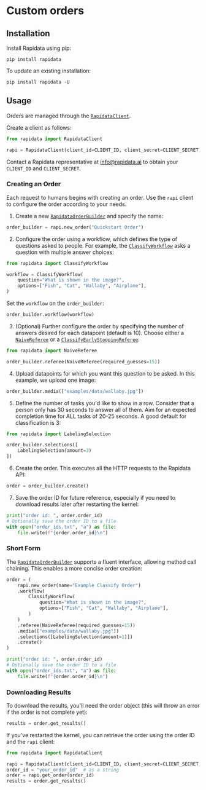 # Custom orders

## Installation

Install Rapidata using pip:

```
pip install rapidata
```

To update an existing installation:

```
pip install rapidata -U
```

## Usage

Orders are managed through the [`RapidataClient`](reference/rapidata/rapidata_client/rapidata_client.md#rapidata.rapidata_client.rapidata_client.RapidataClient).

Create a client as follows:

```py
from rapidata import RapidataClient

rapi = RapidataClient(client_id=CLIENT_ID, client_secret=CLIENT_SECRET)
```

Contact a Rapidata representative at [info@rapidata.ai](mailto:info@rapidata.ai) to obtain your `CLIENT_ID` and `CLIENT_SECRET`.

### Creating an Order

Each request to humans begins with creating an order. Use the `rapi` client to configure the order according to your needs.

1. Create a new [`RapidataOrderBuilder`](reference/rapidata/rapidata_client/order/rapidata_order_builder.md/#rapidata.rapidata_client.order.rapidata_order_builder.RapidataOrderBuilder) and specify the name:

```py
order_builder = rapi.new_order("Quickstart Order")
```

2. Configure the order using a workflow, which defines the type of questions asked to people. For example, the [`ClassifyWorkflow`](reference/rapidata/rapidata_client/workflow/classify_workflow.md) asks a question with multiple answer choices:

```py
from rapidata import ClassifyWorkflow

workflow = ClassifyWorkflow(
    question="What is shown in the image?",
    options=["Fish", "Cat", "Wallaby", "Airplane"],
)
```

Set the `workflow` on the `order_builder`:

```py
order_builder.workflow(workflow)
```

3. (Optional) Further configure the order by specifying the number of answers desired for each datapoint (default is 10). Choose either a [`NaiveReferee`](reference/rapidata/rapidata_client/referee/naive_referee.md/#rapidata.rapidata_client.referee.naive_referee.NaiveReferee) or a [`ClassifyEarlyStoppingReferee`](reference/rapidata/rapidata_client/referee/classify_early_stopping_referee.md/#rapidata.rapidata_client.referee.classify_early_stopping_referee.ClassifyEarlyStoppingReferee):

```py
from rapidata import NaiveReferee

order_builder.referee(NaiveReferee(required_guesses=15))
```

4. Upload datapoints for which you want this question to be asked. In this example, we upload one image:

```py
order_builder.media(["examples/data/wallaby.jpg"])
```

5. Define the number of tasks you'd like to show in a row. Consider that a person only has 30 seconds to answer all of them. Aim for an expected completion time for ALL tasks of 20-25 seconds. A good default for classification is 3:

```py
from rapidata import LabelingSelection

order_builder.selections([
    LabelingSelection(amount=3)
])
```

6. Create the order. This executes all the HTTP requests to the Rapidata API:

```py
order = order_builder.create()
```

7. Save the order ID for future reference, especially if you need to download results later after restarting the kernel:

```py
print("order id: ", order.order_id)
# Optionally save the order ID to a file
with open("order_ids.txt", "a") as file:
    file.write(f"{order.order_id}\n")
```

### Short Form

The [`RapidataOrderBuilder`](reference/rapidata/rapidata_client/order/rapidata_order_builder.md/#rapidata.rapidata_client.order.rapidata_order_builder.RapidataOrderBuilder) supports a fluent interface, allowing method call chaining. This enables a more concise order creation:

```py
order = (
    rapi.new_order(name="Example Classify Order")
    .workflow(
        ClassifyWorkflow(
            question="What is shown in the image?",
            options=["Fish", "Cat", "Wallaby", "Airplane"],
        )
    )
    .referee(NaiveReferee(required_guesses=15))
    .media(["examples/data/wallaby.jpg"])
    .selections([LabelingSelection(amount=1)])
    .create()
)

print("order id: ", order.order_id)
# Optionally save the order ID to a file
with open("order_ids.txt", "a") as file:
    file.write(f"{order.order_id}\n")
```

### Downloading Results

To download the results, you'll need the order object (this will throw an error if the order is not complete yet):

```py
results = order.get_results()
```

If you've restarted the kernel, you can retrieve the order using the order ID and the `rapi` client:

```py
from rapidata import RapidataClient

rapi = RapidataClient(client_id=CLIENT_ID, client_secret=CLIENT_SECRET)
order_id = "your_order_id"  # as a string
order = rapi.get_order(order_id)
results = order.get_results()
```
